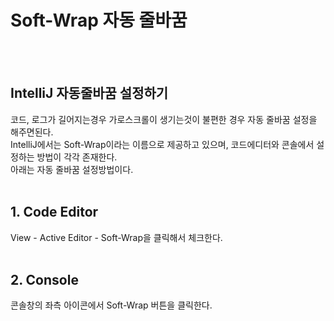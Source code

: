 # Soft-Wrap 자동 줄바꿈
<br></br>

## IntelliJ 자동줄바꿈 설정하기
코드, 로그가 길어지는경우 가로스크롤이 생기는것이 불편한 경우 자동 줄바꿈 설정을 해주면된다.  
IntelliJ에서는 Soft-Wrap이라는 이름으로 제공하고 있으며, 코드에디터와 콘솔에서 설정하는 방법이 각각 존재한다.  
아래는 자동 줄바꿈 설정방법이다.
<br></br>

## 1. Code Editor
View - Active Editor - Soft-Wrap을 클릭해서 체크한다.
<br></br>

## 2. Console
콘솔창의 좌측 아이콘에서 Soft-Wrap 버튼을 클릭한다.
<br></br>